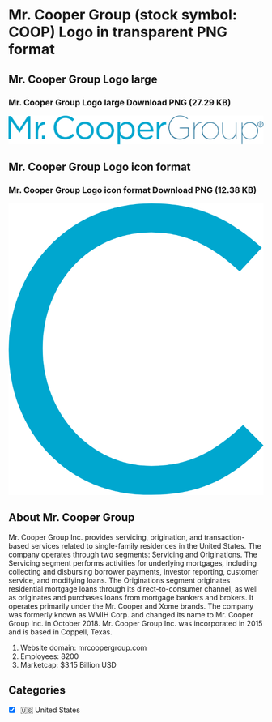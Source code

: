 # Mr. Cooper Group (stock symbol: COOP) Logo in transparent PNG format

## Mr. Cooper Group Logo large

### Mr. Cooper Group Logo large Download PNG (27.29 KB)

![Mr. Cooper Group Logo large Download PNG (27.29 KB)](/img/orig/COOP_BIG-0b60d4c6.png)

## Mr. Cooper Group Logo icon format

### Mr. Cooper Group Logo icon format Download PNG (12.38 KB)

![Mr. Cooper Group Logo icon format Download PNG (12.38 KB)](/img/orig/COOP-b97202e0.png)

## About Mr. Cooper Group

Mr. Cooper Group Inc. provides servicing, origination, and transaction-based services related to single-family residences in the United States. The company operates through two segments: Servicing and Originations. The Servicing segment performs activities for underlying mortgages, including collecting and disbursing borrower payments, investor reporting, customer service, and modifying loans. The Originations segment originates residential mortgage loans through its direct-to-consumer channel, as well as originates and purchases loans from mortgage bankers and brokers. It operates primarily under the Mr. Cooper and Xome brands. The company was formerly known as WMIH Corp. and changed its name to Mr. Cooper Group Inc. in October 2018. Mr. Cooper Group Inc. was incorporated in 2015 and is based in Coppell, Texas.

1. Website domain: mrcoopergroup.com
2. Employees: 8200
3. Marketcap: $3.15 Billion USD


## Categories
- [x] 🇺🇸 United States
